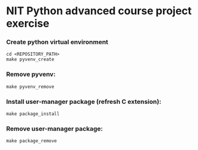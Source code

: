 # NIT Python advanced course project exercise


### Create python virtual environment
```
cd <REPOSITORY_PATH>
make pyvenv_create
```

### Remove pyvenv:
```
make pyvenv_remove
```

### Install user-manager package (refresh C extension):
```
make package_install
```

### Remove user-manager package:
```
make package_remove
```
